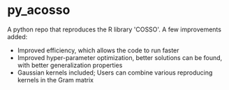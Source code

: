 # py_acosso
A python repo that reproduces the R library 'COSSO'. A few improvements added:  
- Improved efficiency, which allows the code to run faster
- Improved hyper-parameter optimization, better solutions can be found, with better generalization properties
- Gaussian kernels included; Users can combine various reproducing kernels in the Gram matrix
